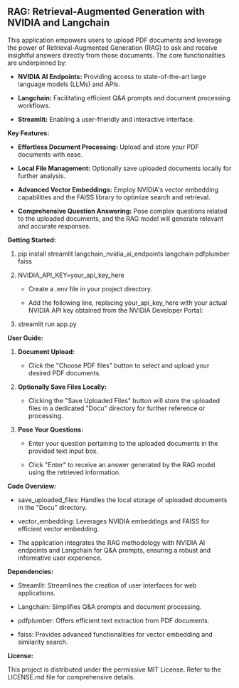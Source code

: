 RAG: Retrieval-Augmented Generation with NVIDIA and Langchain
-------------------------------------------------------------

This application empowers users to upload PDF documents and leverage the power of Retrieval-Augmented Generation (RAG) to ask and receive insightful answers directly from those documents. The core functionalities are underpinned by:

*   **NVIDIA AI Endpoints:** Providing access to state-of-the-art large language models (LLMs) and APIs.
    
*   **Langchain:** Facilitating efficient Q&A prompts and document processing workflows.
    
*   **Streamlit:** Enabling a user-friendly and interactive interface.
    

**Key Features:**

*   **Effortless Document Processing:** Upload and store your PDF documents with ease.
    
*   **Local File Management:** Optionally save uploaded documents locally for further analysis.
    
*   **Advanced Vector Embeddings:** Employ NVIDIA's vector embedding capabilities and the FAISS library to optimize search and retrieval.
    
*   **Comprehensive Question Answering:** Pose complex questions related to the uploaded documents, and the RAG model will generate relevant and accurate responses.
    

**Getting Started:**

1.  pip install streamlit langchain\_nvidia\_ai\_endpoints langchain pdfplumber faiss 
    
2.  NVIDIA\_API\_KEY=your\_api\_key\_here
    
    *   Create a .env file in your project directory.
        
    *   Add the following line, replacing your\_api\_key\_here with your actual NVIDIA API key obtained from the NVIDIA Developer Portal:
        
3.  streamlit run app.py

**User Guide:**

1.  **Document Upload:**
    
    *   Click the "Choose PDF files" button to select and upload your desired PDF documents.
        
2.  **Optionally Save Files Locally:**
    
    *   Clicking the "Save Uploaded Files" button will store the uploaded files in a dedicated "Docu" directory for further reference or processing.
        
3.  **Pose Your Questions:**
    
    *   Enter your question pertaining to the uploaded documents in the provided text input box.
        
    *   Click "Enter" to receive an answer generated by the RAG model using the retrieved information.
        

**Code Overview:**

*   save\_uploaded\_files: Handles the local storage of uploaded documents in the "Docu" directory.
    
*   vector\_embedding: Leverages NVIDIA embeddings and FAISS for efficient vector embedding.
    
*   The application integrates the RAG methodology with NVIDIA AI endpoints and Langchain for Q&A prompts, ensuring a robust and informative user experience.
    

**Dependencies:**

*   Streamlit: Streamlines the creation of user interfaces for web applications.
    
*   Langchain: Simplifies Q&A prompts and document processing.
    
*   pdfplumber: Offers efficient text extraction from PDF documents.
    
*   faiss: Provides advanced functionalities for vector embedding and similarity search.
    

**License:**

This project is distributed under the permissive MIT License. Refer to the LICENSE.md file for comprehensive details.
